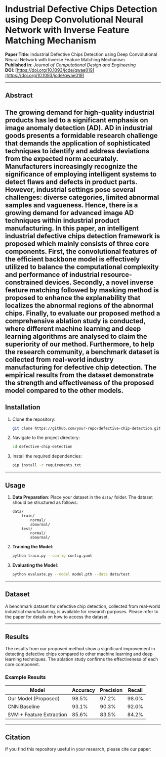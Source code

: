 # Industrial Defective Chips Detection using Deep Convolutional Neural Network with Inverse Feature Matching Mechanism

**Paper Title**: Industrial Defective Chips Detection using Deep Convolutional Neural Network with Inverse Feature Matching Mechanism  
**Published in**: *Journal of Computational Design and Engineering*  
**DOI**: [https://doi.org/10.1093/jcde/qwae019](https://doi.org/10.1093/jcde/qwae019)  

---
## Abstract
The growing demand for high-quality industrial products has led to a significant emphasis on image anomaly detection (AD). AD in industrial goods presents a formidable research challenge that demands the application of sophisticated techniques to identify and address deviations from the expected norm accurately. Manufacturers increasingly recognize the significance of employing intelligent systems to detect flaws and defects in product parts. However, industrial settings pose several challenges: diverse categories, limited abnormal samples and vagueness. Hence, there is a growing demand for advanced image AD techniques within industrial product manufacturing. In this paper, an intelligent industrial defective chips detection framework is proposed which mainly consists of three core components. First, the convolutional features of the efficient backbone model is effectively utilized to balance the computational complexity and performance of industrial resource-constrained devices. Secondly, a novel inverse feature matching followed by masking method is proposed to enhance the explanability that localizes the abnormal regions of the abnormal chips. Finally, to evaluate our proposed method a comprehensive ablation study is conducted, where different machine learning and deep learning algorithms are analysed to claim the superiority of our method. Furthermore, to help the research community, a benchmark dataset is collected from real-world industry manufacturing for defective chip detection. The empirical results from the dataset demonstrate the strength and effectiveness of the proposed model compared to the other models.
---

## Installation

1. Clone the repository:
    ```bash
    git clone https://github.com/your-repo/defective-chip-detection.git
    ```
2. Navigate to the project directory:
    ```bash
    cd defective-chip-detection
    ```
3. Install the required dependencies:
    ```bash
    pip install -r requirements.txt
    ```

---

## Usage

1. **Data Preparation**: Place your dataset in the `data/` folder. The dataset should be structured as follows:
    ```
    data/
        train/
            normal/
            abnormal/
        test/
            normal/
            abnormal/
    ```

2. **Training the Model**:
    ```bash
    python train.py --config config.yaml
    ```

3. **Evaluating the Model**:
    ```bash
    python evaluate.py --model model.pth --data data/test
    ```

---

## Dataset

A benchmark dataset for defective chip detection, collected from real-world industrial manufacturing, is available for research purposes. Please refer to the paper for details on how to access the dataset.

---

## Results

The results from our proposed method show a significant improvement in detecting defective chips compared to other machine learning and deep learning techniques. The ablation study confirms the effectiveness of each core component.

### Example Results

| Model                        | Accuracy | Precision | Recall  |
|------------------------------|----------|-----------|---------|
| Our Model (Proposed)          | 98.5%    | 97.2%     | 98.0%   |
| CNN Baseline                  | 93.1%    | 90.3%     | 92.0%   |
| SVM + Feature Extraction      | 85.6%    | 83.5%     | 84.2%   |

---

## Citation

If you find this repository useful in your research, please cite our paper:

